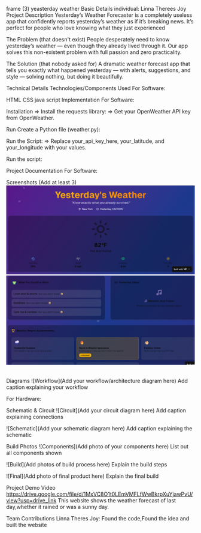 frame (3)
yeasterday weather
Basic Details
individual: Linna Therees Joy
Project Description
Yesterday’s Weather Forecaster is a completely useless app that confidently reports yesterday’s weather as if it’s breaking news. It’s perfect for people who love knowing what they just experienced

The Problem (that doesn't exist)
People desperately need to know yesterday’s weather — even though they already lived through it. Our app solves this non-existent problem with full passion and zero practicality.

The Solution (that nobody asked for)
A dramatic weather forecast app that tells you exactly what happened yesterday — with alerts, suggestions, and style — solving nothing, but doing it beautifully.

Technical Details
Technologies/Components Used
For Software:

HTML
CSS
java script
Implementation
For Software:

Installation
=> Install the requests library:
=> Get your OpenWeather API key from OpenWeather.



Run
Create a Python file (weather.py):

Run the Script:
=> Replace your_api_key_here, your_latitude, and your_longitude with your values.

Run the script:

Project Documentation
For Software:

Screenshots (Add at least 3)
![](https://github.com/linnatheresjoy/useless_project_temp/blob/24da2953b5f7627be5c97d9e10552d62e50948c1/Screenshot%202025-08-02%20055742.png)
![](https://github.com/linnatheresjoy/useless_project_temp/blob/f448b15f278567fce0a3c3e11f9f9abb1f21321c/Screenshot%202025-08-02%20055809.png) 
![]()

Diagrams
![Workflow](Add your workflow/architecture diagram here) Add caption explaining your workflow

For Hardware:

Schematic & Circuit
![Circuit](Add your circuit diagram here) Add caption explaining connections

![Schematic](Add your schematic diagram here) Add caption explaining the schematic

Build Photos
![Components](Add photo of your components here) List out all components shown

![Build](Add photos of build process here) Explain the build steps

![Final](Add photo of final product here) Explain the final build

Project Demo
Video
https://drive.google.com/file/d/1MxVC8O1t0LEmVMFLfWwBkrpXuYjawPvU/view?usp=drive_link
This website shows the weather forecast of last day,whether it rained or was a sunny day.


Team Contributions
Linna Theres Joy: Found the code,Found the idea and built the website
